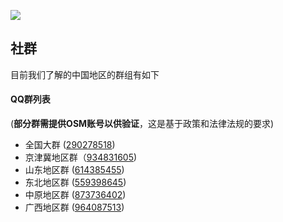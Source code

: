 ![](https://osmchina.oss-accelerate.aliyuncs.com/static/probe.homepage.pages.community.community_overview.jpg)

## 社群

目前我们了解的中国地区的群组有如下

#### QQ群列表

 (**部分群需提供OSM账号以供验证**，这是基于政策和法律法规的要求)

* 全国大群 ([290278518](https://jq.qq.com/?_wv=1027&k=m2gOM4h3))
* 京津冀地区群（[934831605](https://jq.qq.com/?_wv=1027&k=96zzMIMd))
* 山东地区群 ([614385455](http://qm.qq.com/cgi-bin/qm/qr?_wv=1027&k=4sl7GwgEK0Ob4qfOxCEqclHLEPkTYf79&authKey=kDSWFzYoN3srT6MGtmujZ20R3f1jjSd%2BKpD0bTwovTrOPTSFoCwikEVX9KeKif9R&noverify=0&group_code=614385455))
* 东北地区群 ([559398645](http://qm.qq.com/cgi-bin/qm/qr?_wv=1027&k=UNAmCJw1pRME0sToEMeUx6pFWUJJ8T3I&authKey=2mBNe9F80qvAcqAKmPIdiSXEMUOV4Oht0V9LsGehKYDNJamtgepk70MJU54sv3pu&noverify=0&group_code=559398645))
* 中原地区群 ([873736402](http://qm.qq.com/cgi-bin/qm/qr?_wv=1027&k=jx9XzjHpvsHeHxXOEYC18V6WZm4-6pWY&authKey=lfqs%2F0SQnupaz4zdG1Fx2FAnhgnKeAaBNI0OpU926YkaIHj%2BTIzhpJHIj8QG9n1P&noverify=0&group_code=873736402))
* 广西地区群 ([964087513](https://qm.qq.com/cgi-bin/qm/qr?authKey=bcFVN6S8EtwqivuUxsvJIDZ32ab91FfzEL0jmZKSAeZe59iF%2FHEX7wZW6npwM6vb&k=ZozVOSUji4agpR3CLj8f6bmxjR3PGpaf&noverify=0&group_code=964087513))

<!-- 

#### 全国群

* QQ交流群（开发者）：290278518
* QQ交流群（绘图者）：已被查封，长期暂停加新
* Telegram交流群：t.me/osmchina
* 微信群：已被查封，长期暂停加新

#### 地区群

**地区自建设计划目前已暂停**

* 北京（京津冀）：934831605（仅限北京地区绘图者，需人号核查）
* 广西：964087513
* 山东：暂停加新
* 河南（中原）
* 东北

#### 领域群

轨道交通：t.me/osmChinaPT

-->